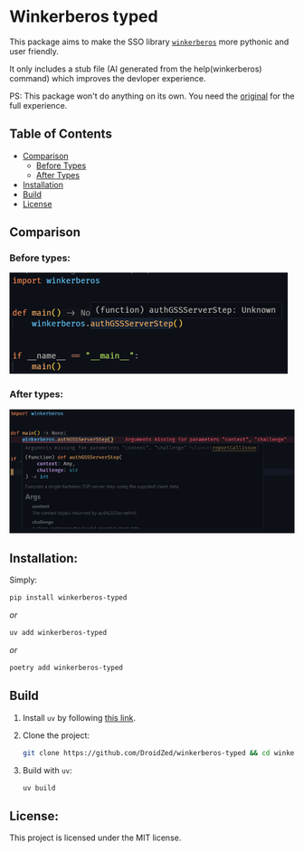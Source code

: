 # Winkerberos typed

This package aims to make the SSO library [`winkerberos`](https://github.com/mongodb/winkerberos) more pythonic and user friendly.

It only includes a stub file (AI generated from the help(winkerberos) command) which improves the devloper experience.

PS: This package won't do anything on its own. You need the [original](https://github.com/mongodb/winkerberos/) for the full experience.

## Table of Contents

<ul>
  <li>
    <a href="#comparison">Comparison</a>
    <ul>
      <li><a href="#before-types">Before Types</a></li>
      <li><a href="#after-types">After Types</a></li>
    </ul>
  </li>
  <li><a href="#installation">Installation</a></li>
  <li><a href="#build">Build</a></li>
  <li><a href="#license">License</a></li>
</ul>

## Comparison

### Before types:

<img src="https://raw.githubusercontent.com/DroidZed/winkerberos-typed/refs/heads/main/images/before.png"  alt="before types" title="before"/>

### After types:

<img src="https://raw.githubusercontent.com/DroidZed/winkerberos-typed/refs/heads/main/images/after.png"  alt="after types" title="after"/>

## Installation:

Simply:

```sh
pip install winkerberos-typed

```

_or_

```sh
uv add winkerberos-typed

```

_or_

```sh
poetry add winkerberos-typed

```

## Build

1. Install `uv` by following [this link](https://docs.astral.sh/uv/getting-started/installation/).

2. Clone the project:

    ```sh
    git clone https://github.com/DroidZed/winkerberos-typed && cd winkerberos-typed
    ```

4. Build with `uv`:

    ```sh
    uv build
    ```

## License:

This project is licensed under the MIT license.

